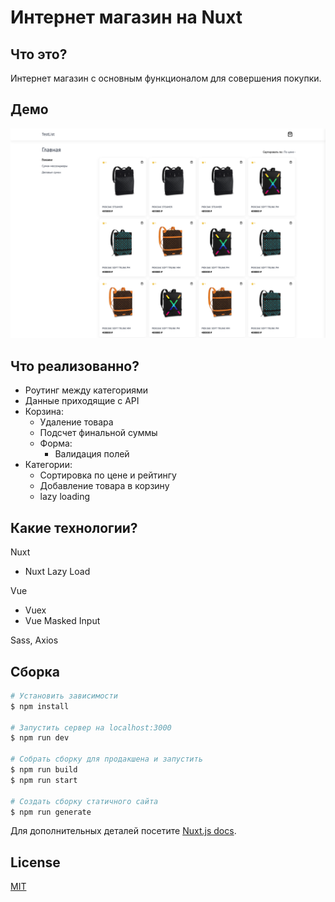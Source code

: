 # Интернет магазин на Nuxt

## Что это?
Интернет магазин с основным функционалом для совершения покупки.

## Демо 
![Main page](https://github.com/IvanCen/test-vue-store/blob/main/static/main-image.png "Скрин главной страницы")

## Что реализованно?
* Роутинг между категориями
* Данные приходящие с API
* Корзина: 
    * Удаление товара
    * Подсчет финальной суммы
    * Форма: 
        * Валидация полей
* Категории:
    * Сортировка по цене и рейтингу
    * Добавление товара в корзину
    * lazy loading
    
## Какие технологии?
Nuxt
 * Nuxt Lazy Load
 
Vue
 * Vuex
 * Vue Masked Input
    
Sass, Axios

## Сборка

```bash
# Установить зависимости
$ npm install

# Запустить сервер на localhost:3000
$ npm run dev

# Собрать сборку для продакшена и запустить
$ npm run build
$ npm run start

# Создать сборку статичного сайта
$ npm run generate
```

Для дополнительных деталей посетите [Nuxt.js docs](https://nuxtjs.org).

## License
[MIT](LICENSE)

